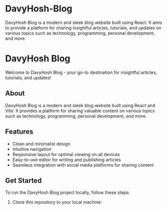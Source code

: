 # DavyHosh-Blog
DavyHosh Blog is a modern and sleek blog website built using React. It aims to provide a platform for sharing insightful articles, tutorials, and updates on various topics such as technology, programming, personal development, and more. 


# DavyHosh Blog

Welcome to DavyHosh Blog - your go-to destination for insightful articles, tutorials, and updates!

## About

DavyHosh Blog is a modern and sleek blog website built using React and Vite. It provides a platform for sharing valuable content on various topics such as technology, programming, personal development, and more.

## Features

- Clean and minimalist design
- Intuitive navigation
- Responsive layout for optimal viewing on all devices
- Easy-to-use editor for writing and publishing articles
- Seamless integration with social media platforms for sharing content

## Get Started

To run the DavyHosh Blog project locally, follow these steps:

1. Clone this repository to your local machine:
